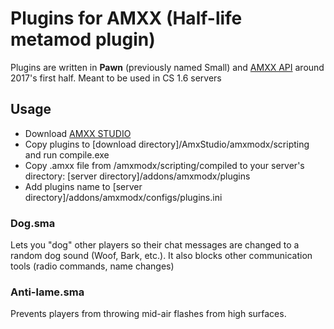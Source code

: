 # Plugins for AMXX (Half-life metamod plugin)
Plugins are written in **Pawn** (previously named Small) and [AMXX API](https://www.amxmodx.org/api/) around 2017's first half. Meant to be used in CS 1.6 servers

## Usage
* Download [AMXX STUDIO](http://www.amxmodx.org/downloads.php)
* Copy plugins to [download directory]/AmxStudio/amxmodx/scripting and run compile.exe
* Copy .amxx file from /amxmodx/scripting/compiled to your server's directory: [server directory]/addons/amxmodx/plugins
* Add plugins name to [server directory]/addons/amxmodx/configs/plugins.ini

### Dog.sma
Lets you "dog" other players so their chat messages are changed to a random dog sound (Woof, Bark, etc.). It also blocks other communication tools (radio commands, name changes)

### Anti-lame.sma
Prevents players from throwing mid-air flashes from high surfaces. 
